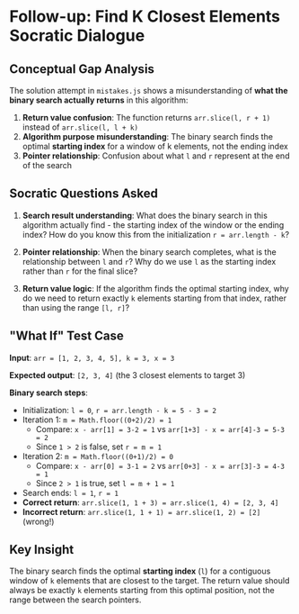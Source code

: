 # Follow-up: Find K Closest Elements Socratic Dialogue

## Conceptual Gap Analysis

The solution attempt in `mistakes.js` shows a misunderstanding of **what the binary search actually returns** in this algorithm:

1. **Return value confusion**: The function returns `arr.slice(l, r + 1)` instead of `arr.slice(l, l + k)`
2. **Algorithm purpose misunderstanding**: The binary search finds the optimal **starting index** for a window of k elements, not the ending index
3. **Pointer relationship**: Confusion about what `l` and `r` represent at the end of the search

## Socratic Questions Asked

1. **Search result understanding**: What does the binary search in this algorithm actually find - the starting index of the window or the ending index? How do you know this from the initialization `r = arr.length - k`?

2. **Pointer relationship**: When the binary search completes, what is the relationship between `l` and `r`? Why do we use `l` as the starting index rather than `r` for the final slice?

3. **Return value logic**: If the algorithm finds the optimal starting index, why do we need to return exactly `k` elements starting from that index, rather than using the range `[l, r]`?

## "What If" Test Case

**Input**: `arr = [1, 2, 3, 4, 5], k = 3, x = 3`

**Expected output**: `[2, 3, 4]` (the 3 closest elements to target 3)

**Binary search steps**:
- Initialization: `l = 0`, `r = arr.length - k = 5 - 3 = 2`
- Iteration 1: `m = Math.floor((0+2)/2) = 1`
  - Compare: `x - arr[1] = 3-2 = 1` vs `arr[1+3] - x = arr[4]-3 = 5-3 = 2`
  - Since `1 > 2` is false, set `r = m = 1`
- Iteration 2: `m = Math.floor((0+1)/2) = 0`  
  - Compare: `x - arr[0] = 3-1 = 2` vs `arr[0+3] - x = arr[3]-3 = 4-3 = 1`
  - Since `2 > 1` is true, set `l = m + 1 = 1`
- Search ends: `l = 1`, `r = 1`
- **Correct return**: `arr.slice(1, 1 + 3) = arr.slice(1, 4) = [2, 3, 4]`
- **Incorrect return**: `arr.slice(1, 1 + 1) = arr.slice(1, 2) = [2]` (wrong!)

## Key Insight

The binary search finds the optimal **starting index** (`l`) for a contiguous window of `k` elements that are closest to the target. The return value should always be exactly `k` elements starting from this optimal position, not the range between the search pointers.